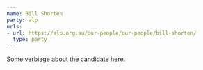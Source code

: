 ```yaml
---
name: Bill Shorten
party: alp
urls:
- url: https://alp.org.au/our-people/our-people/bill-shorten/
  type: party
---
```

Some verbiage about the candidate here.
